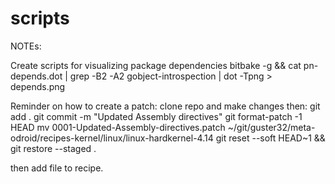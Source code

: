 # scripts
NOTEs:

 Create scripts for visualizing package dependencies
 bitbake -g <your-target> && cat pn-depends.dot | grep -B2 -A2 gobject-introspection | dot -Tpng > depends.png


Reminder on how to create a patch:
clone repo and make changes then:
git add .
git commit -m "Updated Assembly directives"
git format-patch -1 HEAD
mv 0001-Updated-Assembly-directives.patch ~/git/guster32/meta-odroid/recipes-kernel/linux/linux-hardkernel-4.14
git reset --soft HEAD~1 && git restore --staged .

then add file to recipe.